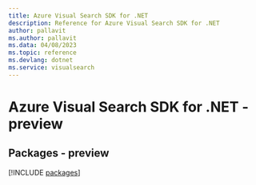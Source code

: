```yaml
---
title: Azure Visual Search SDK for .NET
description: Reference for Azure Visual Search SDK for .NET
author: pallavit
ms.author: pallavit
ms.data: 04/08/2023
ms.topic: reference
ms.devlang: dotnet
ms.service: visualsearch
---
```

# Azure Visual Search SDK for .NET - preview
## Packages - preview
[!INCLUDE [packages](visual-search-index.md)]